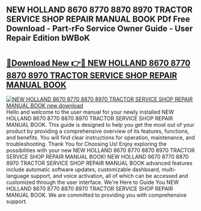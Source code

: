 ## NEW HOLLAND 8670 8770 8870 8970 TRACTOR SERVICE SHOP REPAIR MANUAL BOOK PDf Free Download - Part-rFo Service Owner Guide - User Repair Edition bWBoK

# <h2><a href="http://bc9239.oget.top/?id=NEW+HOLLAND+8670+8770+8870+8970+TRACTOR+SERVICE+SHOP+REPAIR+MANUAL+BOOK">🔗Download New 👉🔴 NEW HOLLAND 8670 8770 8870 8970 TRACTOR SERVICE SHOP REPAIR MANUAL BOOK</a></h2>

[![NEW HOLLAND 8670 8770 8870 8970 TRACTOR SERVICE SHOP REPAIR MANUAL BOOK new download](https://i.imgur.com/5g1atiW.png)](http://bc9239.oget.top/?id=NEW+HOLLAND+8670+8770+8870+8970+TRACTOR+SERVICE+SHOP+REPAIR+MANUAL+BOOK)
Hello and welcome to the user manual for your newly installed NEW HOLLAND 8670 8770 8870 8970 TRACTOR SERVICE SHOP REPAIR MANUAL BOOK. This guide is designed to help you get the most out of your product by providing a comprehensive overview of its features, functions, and benefits. You will find clear instructions for operation, maintenance, and troubleshooting. Thank You for Choosing Us! Enjoy exploring the possibilities with your new NEW HOLLAND 8670 8770 8870 8970 TRACTOR SERVICE SHOP REPAIR MANUAL BOOK! NEW HOLLAND 8670 8770 8870 8970 TRACTOR SERVICE SHOP REPAIR MANUAL BOOK advanced features include automatic software updates, customizable dashboard, multi-language support, and voice activation, all of which can be accessed and customized through the user interface. We're Here to Guide You NEW HOLLAND 8670 8770 8870 8970 TRACTOR SERVICE SHOP REPAIR MANUAL BOOK. We are committed to providing you with comprehensive support.
